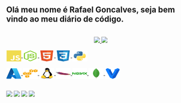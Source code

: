 ## Olá meu nome é Rafael Goncalves, seja bem vindo ao meu diário de código.

<br>
<div align="center">
  <a href="https://github.com/rafaelgoncalvesmatos">
  <img height="180em" src="https://github-readme-stats.vercel.app/api?username=rafaelgoncalvesmatos&show_icons=true&theme=radical&include_all_commits=true&count_private=true&hide_title=true"/>
  <img height="180em" src="https://github-readme-stats.vercel.app/api/top-langs/?username=rafaelgoncalvesmatos&layout=compact&langs_count=7&theme=radical&hide_title=true"/>
</div>
<div style="display: inline_block"><br>
  <img align="center" alt="Rafa-Js" height="30" width="40" src="https://raw.githubusercontent.com/devicons/devicon/master/icons/javascript/javascript-plain.svg">
  <img align="center" alt="Rafa-Nodejs" height="30" width="40" src="https://raw.githubusercontent.com/devicons/devicon/master/icons/nodejs/nodejs-original.svg">
  <img align="center" alt="Rafa-HTML" height="30" width="40" src="https://raw.githubusercontent.com/devicons/devicon/master/icons/html5/html5-original.svg">
  <img align="center" alt="Rafa-CSS" height="30" width="40" src="https://raw.githubusercontent.com/devicons/devicon/master/icons/css3/css3-original.svg">
  <img align="center" alt="Rafa-Python" height="30" width="40" src="https://raw.githubusercontent.com/devicons/devicon/master/icons/python/python-original.svg">
  <br>
<div>
<br>
<div style="display: inline_block">
  <img align="center" alt="Rafa-Azure" height="30" width="40" src="https://raw.githubusercontent.com/devicons/devicon/master/icons/azure/azure-original.svg">
  <img align="center" alt="Rafa-amazonwebservices" height="30" width="40" src="https://raw.githubusercontent.com/devicons/devicon/master/icons/amazonwebservices/amazonwebservices-original.svg">
  <img align="center" alt="Rafa-Linux" height="30" width="40" src="https://raw.githubusercontent.com/devicons/devicon/master/icons/linux/linux-original.svg">
  <img align="center" alt="Rafa-Nginx" height="30" width="40" src="https://raw.githubusercontent.com/devicons/devicon/master/icons/apache/apache-original.svg">
  <img align="center" alt="Rafa-Nginx" height="30" width="40" src="https://raw.githubusercontent.com/devicons/devicon/master/icons/nginx/nginx-original.svg">
  <img align="center" alt="Rafa-mongodb" height="30" width="40" src="https://raw.githubusercontent.com/devicons/devicon/master/icons/mongodb/mongodb-original.svg">
  <img align="center" alt="Rafa-vagrant" height="30" width="40" src="https://raw.githubusercontent.com/devicons/devicon/master/icons/vagrant/vagrant-original.svg">
</div>

<br>
<div>

  <a href="https://www.youtube.com/c/RafaelGdeMatos/featured" target="_blank"><img src="https://img.shields.io/badge/YouTube-FF0000?style=for-the-badge&logo=youtube&logoColor=white" target="_blank"></a>
  <a href="https://www.youtube.com/c/RafaelGdeMatos/featured" target="_blank"><img src="https://img.shields.io/badge/Gmail-D14836?style=for-the-badge&logo=gmail&logoColor=white" target="_blank"></a>
  <a href="https://www.linkedin.com/in/rafaelgoncalvesmatos/" target="_blank"><img src="https://img.shields.io/badge/LinkedIn-0077B5?style=for-the-badge&logo=linkedin&logoColor=white" target="_blank"></a>
  <a href="https://wa.me/5511949924462?text=Ola%20estou%20entrando%20em%20contato%20de%20origem%20GitHub" target="_blank"><img src="https://img.shields.io/badge/WhatsApp-25D366?style=for-the-badge&logo=whatsapp&logoColor=white" target="_blank"></a>
</div>